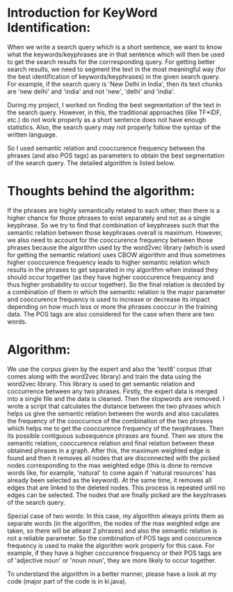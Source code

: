 # Introduction for KeyWord Identification:

When we write a search query which is a short sentence, we want to know what the
keywords/keyphrases are in that sentence which will then be used to get the search results for the
corrresponding query. For getting better search results, we need to segment the text in the most
meaningful way (for the best identification of keywords/keyphrases) in the given search query.
For example, if the search query is 'New Delhi in India', then its text chunks are 'new delhi' and
'india' and not 'new', 'delhi' and 'india'.

During my project, I worked on finding the best segmentation of the text in the search query.
However, in this, the traditional approaches (like TF*IDF, etc.) do not work properly as a short
sentence does not have enough statistics. Also, the search query may not properly follow the syntax
of the written language.

So I used semantic relation and cooccurence frequency between the phrases (and also POS tags) as
parameters to obtain the best segmentation of the search query. The detailed algorithm is listed
below.

# Thoughts behind the algorithm:

If the phrases are highly semantically related to each other, then there is a higher chance for those
phrases to exist separately and not as a single keyphrase. So we try to find that combination of
keyphrases such that the semantic relation between those keyphrases overall is maximum.
However, we also need to account for the cooccurence frequency between those phrases because
the algorithm used by the word2vec library (which is used for getting the semantic relation) uses
CBOW algorithm and thus sometimes higher cooccurence frequency leads to higher semantic
relation which results in the phrases to get separated in my algorithm when instead they should
occur together (as they have higher cooccurence frequency and thus higher probability to occur
together). So the final relation is decided by a combination of them in which the semantic relation
is the major parameter and cooccurence frequency is used to increase or decrease its impact
depending on how much less or more the phrases cooccur in the training data. The POS tags are
also considered for the case when there are two words.

# Algorithm:
We use the corpus given by the expert and also the 'text8' corpus (that comes along with the
word2vec library) and train the data using the word2vec library. This library is used to get semantic
relation and coccurrence between any two phrases.
Firstly, the expert data is merged into a single file and the data is cleaned. Then the stopwords are
removed. I wrote a script that calculates the distance between the two phrases which helps us give
the semantic relation between the words and also caculates the frequency of the cooccurnce of the
combination of the two phrases which helps me to get the cooccurence frequency of the twophrases.
Then its possible contiguous subsequence phrases are found. Then we store the semantic relation,
cooccurence relation and final relation between these obtained phrases in a graph.
After this, the maximum weighted edge is found and then it removes all nodes that are disconnected
with the picked nodes corresponding to the max weighted edge (this is done to remove words like,
for example, 'natural' to come again if 'natural resources' has already been selected as the keyword).
At the same time, it removes all edges that are linked to the deleted nodes. This process is repeated
until no edges can be selected. The nodes that are finally picked are the keyphrases of the search
query.

Special case of two words: In this case, my algorithm always prints them as separate words
(in the algorithm, the nodes of the max weighted edge are taken, so there will be atleast 2
phrases) and also the semantic relation is not a reliable parameter. So the combination of
POS tags and cooccurence frequency is used to make the algorithm work properly for this
case. For example, if they have a higher coccurence frequency or their POS tags are of
'adjective noun' or 'noun noun', they are more likely to occur together.

To understand the algorithm in a better manner, please have a look at my code (major part of the code is in ki.java).

